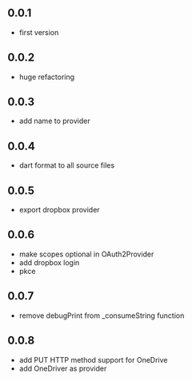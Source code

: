 ## 0.0.1

* first version

## 0.0.2

* huge refactoring

## 0.0.3

* add name to provider

## 0.0.4

* dart format to all source files

## 0.0.5

* export dropbox provider

## 0.0.6

* make scopes optional in OAuth2Provider
* add dropbox login
* pkce

## 0.0.7

* remove debugPrint from _consumeString function

## 0.0.8

* add PUT HTTP method support for OneDrive
* add OneDriver as provider